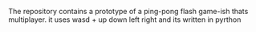 The repository contains a prototype of a ping-pong flash game-ish thats multiplayer. it uses wasd + up down left right and its written in pyrthon
